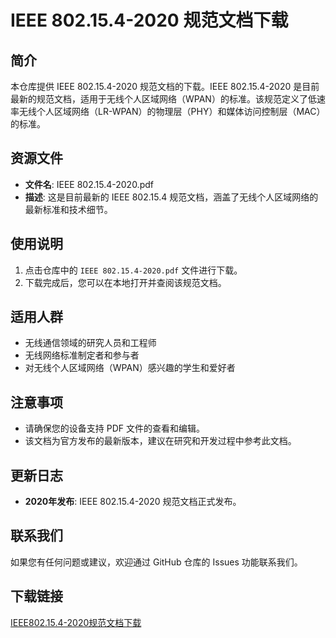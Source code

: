 # IEEE 802.15.4-2020 规范文档下载

## 简介

本仓库提供 IEEE 802.15.4-2020 规范文档的下载。IEEE 802.15.4-2020 是目前最新的规范文档，适用于无线个人区域网络（WPAN）的标准。该规范定义了低速率无线个人区域网络（LR-WPAN）的物理层（PHY）和媒体访问控制层（MAC）的标准。

## 资源文件

- **文件名**: IEEE 802.15.4-2020.pdf
- **描述**: 这是目前最新的 IEEE 802.15.4 规范文档，涵盖了无线个人区域网络的最新标准和技术细节。

## 使用说明

1. 点击仓库中的 `IEEE 802.15.4-2020.pdf` 文件进行下载。
2. 下载完成后，您可以在本地打开并查阅该规范文档。

## 适用人群

- 无线通信领域的研究人员和工程师
- 无线网络标准制定者和参与者
- 对无线个人区域网络（WPAN）感兴趣的学生和爱好者

## 注意事项

- 请确保您的设备支持 PDF 文件的查看和编辑。
- 该文档为官方发布的最新版本，建议在研究和开发过程中参考此文档。

## 更新日志

- **2020年发布**: IEEE 802.15.4-2020 规范文档正式发布。

## 联系我们

如果您有任何问题或建议，欢迎通过 GitHub 仓库的 Issues 功能联系我们。

## 下载链接

[IEEE802.15.4-2020规范文档下载](https://pan.quark.cn/s/5c5e421be045)
